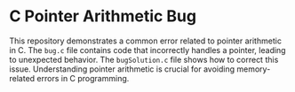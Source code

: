 # C Pointer Arithmetic Bug
This repository demonstrates a common error related to pointer arithmetic in C. The `bug.c` file contains code that incorrectly handles a pointer, leading to unexpected behavior. The `bugSolution.c` file shows how to correct this issue.  Understanding pointer arithmetic is crucial for avoiding memory-related errors in C programming. 